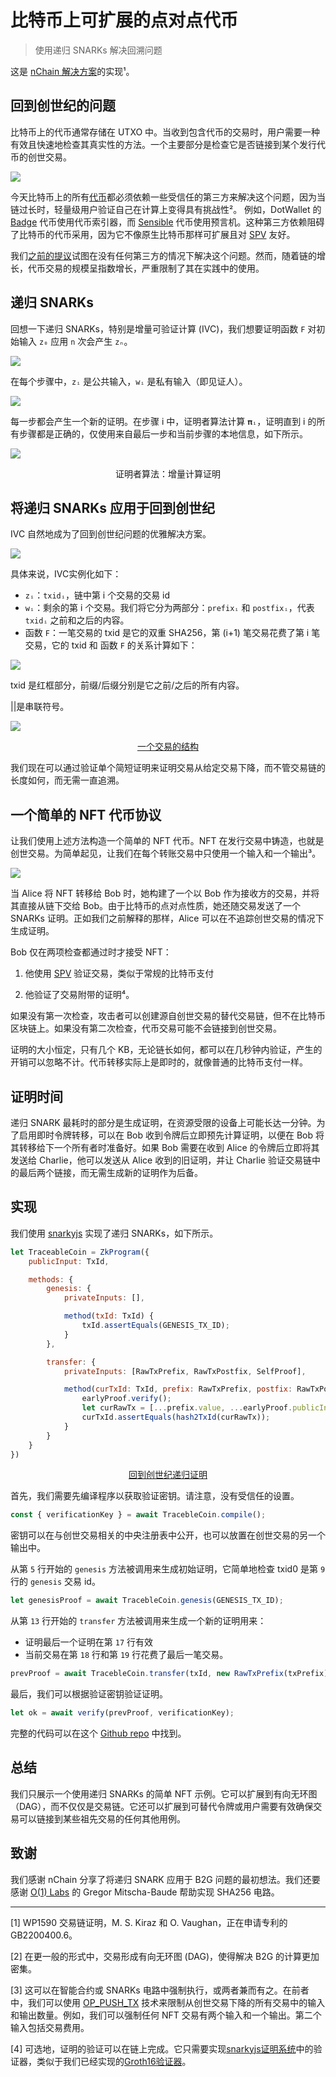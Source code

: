 # 比特币上可扩展的点对点代币

> 使用递归 SNARKs 解决回溯问题

这是 [nChain 解决方案](https://nchain.com/solving-back-to-genesis-using-a-transaction-chain-proof/)的实现¹。

## 回到创世纪的问题

比特币上的代币通常存储在 UTXO 中。当收到包含代币的交易时，用户需要一种有效且快速地检查其真实性的方法。一个主要部分是检查它是否链接到某个发行代币的创世交易。

![](./tx_chain.png)


今天比特币上的所有[代币](https://bitcoinsv.com/token/)都必须依赖一些受信任的第三方来解决这个问题，因为当链过长时，轻量级用户验证自己在计算上变得具有挑战性²。
例如，DotWallet 的 [Badge](https://developers.dotwallet.com/badge/en) 代币使用代币索引器，而 [Sensible](https://sensiblecontract.org/) 代币使用预言机。这种第三方依赖阻碍了比特币的代币采用，因为它不像原生比特币那样可扩展且对 [SPV](https://wiki.bitcoinsv.io/index.php/Simplified_Payment_Verification) 友好。

我们[之前的提议](https://xiaohuiliu.medium.com/peer-to-peer-tokens-6508986d9593)试图在没有任何第三方的情况下解决这个问题。然而，随着链的增长，代币交易的规模呈指数增长，严重限制了其在实践中的使用。

## 递归 SNARKs

回想一下递归 SNARKs，特别是增量可验证计算 (IVC)，我们想要证明函数 `F` 对初始输入 `z₀` 应用 `n` 次会产生 `zₙ`。

![](./ivc.png)

在每个步骤中，`zᵢ` 是公共输入，`wᵢ` 是私有输入（即见证人）。

![](./f1.png)

每一步都会产生一个新的证明。在步骤 i 中，证明者算法计算 `𝛑ᵢ`，证明直到 i 的所有步骤都是正确的，仅使用来自最后一步和当前步骤的本地信息，如下所示。

![](./prover.png)

<center>证明者算法：增量计算证明</center>

## 将递归 SNARKs 应用于回到创世纪

IVC 自然地成为了回到创世纪问题的优雅解决方案。


![](./ivc_b2g.png)

具体来说，IVC实例化如下：

* `zᵢ`：`txidᵢ`，链中第 i 个交易的交易 id
* `wᵢ`：剩余的第 i 个交易。我们将它分为两​​部分：`prefixᵢ` 和 `postfixᵢ`，代表 `txidᵢ` 之前和之后的内容。
* 函数 `F`：一笔交易的 txid 是它的双重 SHA256，第 (i+1) 笔交易花费了第 i 笔交易，它的 txid 和 函数 `F` 的关系计算如下：

![](./f2.png)

txid 是红框部分，前缀/后缀分别是它之前/之后的所有内容。

||是串联符号。

![](./transation.jpeg)
<center><a href="https://leftasexercise.com/2018/03/11/transactions-in-the-bitcoin-network/">一个交易的结构</a> </center>

我们现在可以通过验证单个简短证明来证明交易从给定交易下降，而不管交易链的长度如何，而无需一直追溯。

## 一个简单的 NFT 代币协议

让我们使用上述方法构造一个简单的 NFT 代币。NFT 在发行交易中铸造，也就是创世交易。为简单起见，让我们在每个转账交易中只使用一个输入和一个输出³。

![](./nft.png)

当 Alice 将 NFT 转移给 Bob 时，她构建了一个以 Bob 作为接收方的交易，并将其直接从链下交给 Bob。由于比特币的点对点性质，她还随交易发送了一个 SNARKs 证明。正如我们之前解释的那样，Alice 可以在不追踪创世交易的情况下生成证明。

Bob 仅在两项检查都通过时才接受 NFT：

1. 他使用 [SPV](https://medium.com/nchain/simplified-payment-verification-48ac60f1b26c) 验证交易，类似于常规的比特币支付

2. 他验证了交易附带的证明⁴。

如果没有第一次检查，攻击者可以创建源自创世交易的替代交易链，但不在比特币区块链上。如果没有第二次检查，代币交易可能不会链接到创世交易。

证明的大小恒定，只有几个 KB，无论链长如何，都可以在几秒钟内验证，产生的开销可以忽略不计。代币转移实际上是即时的，就像普通的比特币支付一样。

## 证明时间

递归 SNARK 最耗时的部分是生成证明，在资源受限的设备上可能长达一分钟。为了启用即时令牌转移，可以在 Bob 收到令牌后立即预先计算证明，以便在 Bob 将其转移给下一个所有者时准备好。如果 Bob 需要在收到 Alice 的令牌后立即将其发送给 Charlie，他可以发送从 Alice 收到的旧证明，并让 Charlie 验证交易链中的最后两个链接，而无需生成新的证明作为后备。

## 实现

我们使用 [snarkyjs](https://github.com/o1-labs/snarkyjs) 实现了递归 SNARKs，如下所示。

```js
let TraceableCoin = ZkProgram({
    publicInput: TxId,

    methods: {
        genesis: {
            privateInputs: [],

            method(txId: TxId) {
                txId.assertEquals(GENESIS_TX_ID);
            }
        },

        transfer: {
            privateInputs: [RawTxPrefix, RawTxPostfix, SelfProof],

            method(curTxId: TxId, prefix: RawTxPrefix, postfix: RawTxPostfix, earlyProof: SelfProof<TxId>) {
                earlyProof.verify();
                let curRawTx = [...prefix.value, ...earlyProof.publicInput.value, ...postfix.value];
                curTxId.assertEquals(hash2TxId(curRawTx));
            }
        }
    }
})
```
<center><a href="https://github.com/sCrypt-Inc/snarkyjs-sha256/blob/master/src/back2gen.ts">回到创世纪递归证明</a></center>

首先，我们需要先编译程序以获取验证密钥。请注意，没有受信任的设置。

```js
const { verificationKey } = await TracebleCoin.compile();
```

密钥可以在与创世交易相关的中央注册表中公开，也可以放置在创世交易的另一个输出中。

从第 `5` 行开始的 `genesis` 方法被调用来生成初始证明，它简单地检查 txid0 是第 `9` 行的 `genesis` 交易 id。

```js
let genesisProof = await TracebleCoin.genesis(GENESIS_TX_ID);
```

从第 `13` 行开始的 `transfer` 方法被调用来生成一个新的证明用来：

* 证明最后一个证明在第 `17` 行有效
* 当前交易在第 `18` 行和第 `19` 行花费了最后一笔交易。

```js
prevProof = await TracebleCoin.transfer(txId, new RawTxPrefix(txPrefix), new RawTxPostfix(txPostfix), prevProof);
```

最后，我们可以根据验证密钥验证证明。

```js
let ok = await verify(prevProof, verificationKey);
```

完整的代码可以在这个 [Github repo](https://github.com/sCrypt-Inc/snarkyjs-sha256/blob/master/src/back2gen.ts) 中找到。

## 总结

我们只展示一个使用递归 SNARKs 的简单 NFT 示例。它可以扩展到有向无环图（DAG），而不仅仅是交易链。它还可以扩展到可替代令牌或用户需要有效确保交易可以链接到某些祖先交易的任何其他用例。

## 致谢

我们感谢 nChain 分享了将递归 SNARK 应用于 B2G 问题的最初想法。我们还要感谢 [O(1) Labs](https://o1labs.org/) 的 Gregor Mitscha-Baude 帮助实现 SHA256 电路。

--------------------

[1] WP1590 交易链证明，M. S. Kiraz 和 O. Vaughan，正在申请专利的 GB2200400.6。

[2] 在更一般的形式中，交易形成有向无环图 (DAG)，使得解决 B2G 的计算更加密集。

[3] 这可以在智能合约或 SNARKs 电路中强制执行，或两者兼而有之。在前者中，我们可以使用 [OP_PUSH_TX](https://blog.csdn.net/freedomhero/article/details/107306604) 技术来限制从创世交易下降的所有交易中的输入和输出数量。例如，我们可以强制任何 NFT 交易有两个输入和一个输出。第二个输入包括交易费用。

[4] 可选地，证明的验证可以在链上完成。它只需要实现[snarkyjs证明系统](https://o1-labs.github.io/proof-systems/)中的验证器，类似于我们已经实现的[Groth16验证器](https://blog.csdn.net/freedomhero/article/details/125599764)。